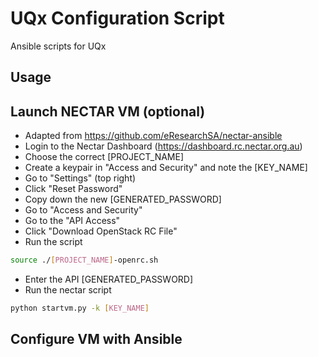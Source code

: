 UQx Configuration Script
===========

Ansible scripts for UQx

Usage
---------------------

Launch NECTAR VM (optional)
---------------------
 - Adapted from https://github.com/eResearchSA/nectar-ansible
 - Login to the Nectar Dashboard (https://dashboard.rc.nectar.org.au)
 - Choose the correct [PROJECT_NAME]
 - Create a keypair in "Access and Security" and note the [KEY_NAME]
 - Go to "Settings" (top right)
 - Click "Reset Password"
 - Copy down the new [GENERATED_PASSWORD]
 - Go to "Access and Security"
 - Go to the "API Access"
 - Click "Download OpenStack RC File"
 - Run the script
 ```bash
 source ./[PROJECT_NAME]-openrc.sh
 ```
 - Enter the API [GENERATED_PASSWORD]
 - Run the nectar script
 ```bash
 python startvm.py -k [KEY_NAME]
 ```

Configure VM with Ansible
---------------------
